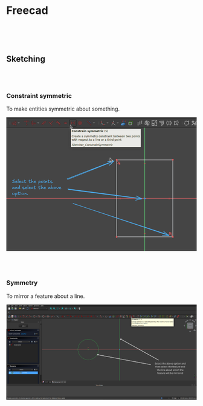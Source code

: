 # Freecad

<br>
<br>
<br>

## Sketching

<br>
<br>

### Constraint symmetric

To make entities symmetric about something.

![image](./_assets/images/constraint-symmetric.png)

<br>
<br>

### Symmetry

To mirror a feature about a line.

![image](./_assets/images/symmetry.png)
